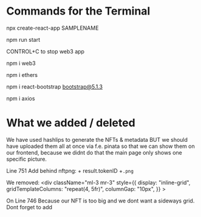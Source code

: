 # Commands for the Terminal

npx create-react-app SAMPLENAME

npm run start

CONTROL+C to stop web3 app

npm i web3

npm i ethers

npm i react-bootstrap bootstrap@5.1.3

npm i axios

# What we added / deleted
We have used hashlips to generate the NFTs & metadata BUT we should have uploaded them all at once via f.e. pinata so that we can show them on our frontend, because we didnt do that the main page only shows one specific picture.

Line 751 Add behind nftpng: + result.tokenID +`.png`

We removed: <div className="ml-3 mr-3" style={{ display: "inline-grid", gridTemplateColumns: "repeat(4, 5fr)", columnGap: "10px", }} >

On Line 746 Because our NFT is too big and we dont want a sideways grid. Dont forget to add </div>
